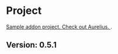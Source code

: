 # Project
[Sample addon project. Check out Aurelius. ](https://github.com/mustafabinguldev/Aurelius).
## Version: 0.5.1
